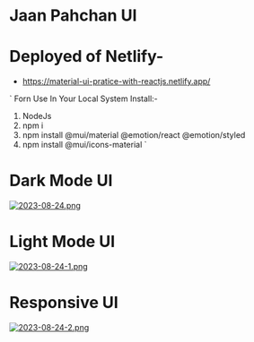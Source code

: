 # Jaan Pahchan UI 

# Deployed of Netlify-
- https://material-ui-pratice-with-reactjs.netlify.app/


` Forn Use In Your Local System
 Install:- 
 1. NodeJs
 2. npm i
 3. npm install @mui/material @emotion/react @emotion/styled
 4. npm install @mui/icons-material
` 

# Dark Mode UI
[![2023-08-24.png](https://i.postimg.cc/NMKb2mYW/2023-08-24.png)](https://postimg.cc/ZBh619Wc)

# Light Mode UI
[![2023-08-24-1.png](https://i.postimg.cc/jqQnQC59/2023-08-24-1.png)](https://postimg.cc/0rjN9k7d)

# Responsive UI
[![2023-08-24-2.png](https://i.postimg.cc/3NSKSszy/2023-08-24-2.png)](https://postimg.cc/ct3y6bxZ)
